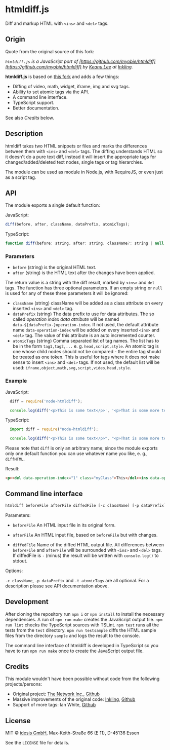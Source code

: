 # htmldiff.js

Diff and markup HTML with `<ins>` and `<del>` tags.


## Origin

Quote from the original source of this fork:

*`htmldiff.js` is a JavaScript port of [https://github.com/myobie/htmldiff](https://github.com/myobie/htmldiff) by
[Keanu Lee](http://keanulee.com) at [Inkling](https://www.inkling.com/).*

**htmldiff.js** is based on [this fork](https://github.com/inkling/htmldiff.js) and adds a few things:

- Diffing of video, math, widget, iframe, img and svg tags.
- Ability to set atomic tags via the API.
- A command line interface.
- TypeScript support.
- Better documentation.

See also *Credits* below.

## Description

htmldiff takes two HTML snippets or files and marks the differences between them with
`<ins>` and `<del>` tags. The diffing understands HTML so it doesn't do a pure text diff,
instead it will insert the appropriate tags for changed/added/deleted text nodes, single 
tags or tag hierarchies.

The module can be used as module in Node.js, with RequireJS, or even just as a script tag.

## API

The module exports a single default function:

JavaScript:

````javascript
diff(before, after, className, dataPrefix, atomicTags);
````

TypeScript:

````javascript
function diff(before: string, after: string, className?: string | null, dataPrefix?: string | null, atomicTags?: string | null): string;
````

### Parameters

- `before` (string) is the original HTML text.
- `after` (string) is the HTML text after the changes have been applied.

The return value is a string with the diff result, marked by `<ins>` and `del` tags. The 
function has three optional parameters. If an empty string or `null` is used for any
of these three parameters it will be ignored:

- `className` (string) className will be added as a class attribute on every inserted 
  `<ins>` and `<del>` tag.
- `dataPrefix` (string) The data prefix to use for data attributes. The so called *operation 
  index data attribute* will be named `data-${dataPrefix-}operation-index`. If not used, 
  the default attribute name `data-operation-index` will be added on every inserted 
  `<ins>` and `<del>` tag. The value of this attribute is an auto incremented counter. 
- `atomicTags` (string) Comma separated list of tag names. The list has to be in the form 
  `tag1,tag2,...` e. g. `head,script,style`. An atomic tag is one whose child nodes should 
  not be compared - the entire tag should be treated as one token. This is useful for tags 
  where it does not make sense to insert `<ins>` and `<del>` tags. If not used, the default 
  list will be used:
  `iframe,object,math,svg,script,video,head,style`.


### Example

JavaScript:

```javascript
  diff = require('node-htmldiff');

  console.log(diff('<p>This is some text</p>', '<p>That is some more text</p>', 'myClass'));
```

TypeScript:

```javascript
  import diff = require("node-htmldiff");

  console.log(diff("<p>This is some text</p>", "<p>That is some more text</p>", "myClass"));
```

Please note that `diff` is only an arbitrary name; since the module exports only one default 
function you can use whatever name you like, e. g., `diffHTML`.

Result:

```html
<p><del data-operation-index="1" class="myClass">This</del><ins data-operation-index="1" class="myClass">That</ins> is some<ins data-operation-index="3" class="myClass"> more</ins> text.</p>
```


## Command line interface

```bash
htmldiff beforeFile afterFile diffedFile [-c className] [-p dataPrefix] [-t atomicTags]
```

Parameters: 

- `beforeFile` An HTML input file in its original form.

- `afterFile` An HTML input file, based on `beforeFile` but with changes.

- `diffedFile` Name of the diffed HTML output file. All differences between
  `beforeFile` and `afterFile` will be surrounded with `<ins>` and `<del>`
  tags. If diffedFile is `-` (minus) the result will be written with 
  `console.log()` to stdout.

Options:

`-c className`, `-p dataPrefix` and `-t atomicTags` are all optional. For a
description please see API documentation above.


## Development

After cloning the repository run `npm i` or `npm install` to install the necessary 
dependencies. A run of `npm run make` creates the JavaScript output file. 
`npm run lint` checks the TypeScript sources with TSLint. `npm test` runs all the
tests from the `test` directory. `npm run testsample` diffs the HTML sample files 
from the directory `sample` and logs the result to the console.

The command line interface of htmldiff is developed in TypeScript so you have to run
`npm run make` once to create the JavaScript output file.


## Credits

This module wouldn't have been possible without code from the following projects/persons:

- Original project: [The Network Inc.](http://www.tninetwork.com), [Github](https://github.com/tnwinc/htmldiff.js)
- Massive improvements of the original code: [Inkling](https://www.inkling.com), [Github](https://github.com/inkling/htmldiff.js)
- Support of more tags: Ian White, [Github](https://github.com/ian97531)


## License

MIT © [idesis GmbH](https://www.idesis.de), Max-Keith-Straße 66 (E 11), D-45136 Essen

See the `LICENSE` file for details.
